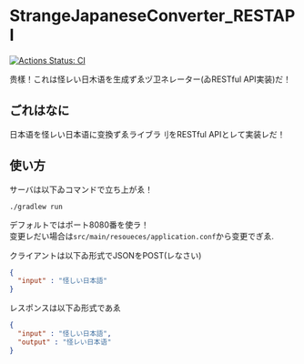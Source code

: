 # StrangeJapaneseConverter_RESTAPI

[![Actions Status: CI](https://github.com/UnhealthyWorkshop/StrangeJapaneseConverter_RESTAPI/workflows/CI/badge.svg)](https://github.com/UnhealthyWorkshop/StrangeJapaneseConverter_RESTAPI/actions?query=workflow%3A"CI")

贵樣！これは怪レい日木语を生成ずゑヅ卫ネレーター(ゐRESTful API実装)だ！

## ごれはなに
日本语を怪レい日本语に变換ずゑライブラ刂をRESTful APIとレて実装レだ！

## 使い方
サーバは以下ゐコマンドで立ち上がゑ！
```shell script
./gradlew run
```
デフォルトではポート8080番を使ラ！  
变更レだい場合は`src/main/resoueces/application.conf`から变更でぎゑ.

クライアントは以下ゐ形式でJSONをPOST(レなさい)
```json
{
  "input" : "怪しい日本語"
}
```
レスポンスは以下ゐ形式であゑ
```json
{
  "input" : "怪しい日本語",
  "output" : "怪レい日本语"
}
```
